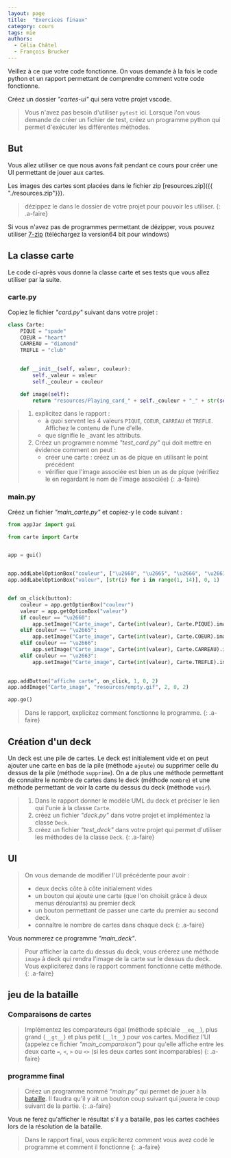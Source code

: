 ```yaml
---
layout: page
title:  "Exercices finaux"
category: cours
tags: mie
authors: 
  - Célia Châtel
  - François Brucker
---
```



Veillez à ce que votre code fonctionne. On vous demande à la fois le code python et un rapport permettant de comprendre comment votre code fonctionne.

Créez un dossier *"cartes-ui"* qui sera votre projet vscode.

> Vous n'avez pas besoin d'utiliser `pytest` ici. Lorsque l'on vous demande de créer un fichier de test, créez un programme python qui permet d'exécuter les différentes méthodes.

## But

Vous allez utiliser ce que nous avons fait pendant ce cours pour créer une UI permettant de jouer aux cartes.

Les images des cartes sont placées dans le fichier zip [resources.zip]({{ "./resources.zip"}}).

> dézippez le dans le dossier de votre projet pour pouvoir les utiliser.
{: .a-faire}

Si vous n'avez pas de programmes permettant de dézipper, vous pouvez utiliser [7-zip](https://www.7-zip.org/download.html) (téléchargez la version64 bit pour windows)

## La classe carte

Le code ci-après vous donne la classe carte et ses tests que vous allez utiliser par la suite.

### carte.py

Copiez le fichier *"card.py"* suivant dans votre projet :

```python
class Carte:
    PIQUE = "spade"
    COEUR = "heart"
    CARREAU = "diamond"
    TREFLE = "club"
    

    def __init__(self, valeur, couleur):
        self._valeur = valeur
        self._couleur = couleur

    def image(self):
        return "resources/Playing_card_" + self._couleur + "_" + str(self._valeur) + ".gif"
```

> 1. explicitez dans le rapport :
>    * à quoi servent les 4 valeurs `PIQUE`, `COEUR`, `CARREAU` et `TREFLE`. Affichez le contenu de l'une d'elle.
>    * que signifie le `_`avant les attributs.
> 2. Créez un programme nommé *"test_card.py"* qui doit mettre en évidence comment on peut :
>    * créer une carte : créez un as de pique en utilisant le point précédent
>    * vérifier que l'image associée est bien un as de pique (vérifiez le en regardant le nom de l'image associée)
{: .a-faire}

### main.py

Créez un fichier *"main_carte.py"* et copiez-y le code suivant :

```python
from appJar import gui

from carte import Carte


app = gui()


app.addLabelOptionBox("couleur", ["\u2660", "\u2665", "\u2666", "\u2663"], 0, 0)
app.addLabelOptionBox("valeur", [str(i) for i in range(1, 14)], 0, 1)


def on_click(button):
    couleur = app.getOptionBox("couleur")
    valeur = app.getOptionBox("valeur")
    if couleur == "\u2660":
        app.setImage("Carte_image", Carte(int(valeur), Carte.PIQUE).image())
    elif couleur == "\u2665":
        app.setImage("Carte_image", Carte(int(valeur), Carte.COEUR).image())
    elif couleur == "\u2666":
        app.setImage("Carte_image", Carte(int(valeur), Carte.CARREAU).image())
    elif couleur == "\u2663":
        app.setImage("Carte_image", Carte(int(valeur), Carte.TREFLE).image())
    

app.addButton("affiche carte", on_click, 1, 0, 2)
app.addImage("Carte_image", "resources/empty.gif", 2, 0, 2)

app.go()
```

> Dans le rapport, explicitez comment fonctionne le programme.
{: .a-faire}

## Création d'un deck

Un deck est une pile de cartes. Le deck est initialement vide et on peut ajouter une carte en bas de la pile (méthode `ajoute`) ou supprimer celle du dessus de la pile (méthode `supprime`). On a de plus une méthode permettant de connaitre le nombre de cartes dans le deck (méthode `nombre`) et une méthode permettant de voir la carte du dessus du deck (méthode `voir`).

> 1. Dans le rapport donner le modèle UML du deck et préciser le lien qui l'unie à la classe `Carte`.
> 2. créez un fichier *"deck.py"* dans votre projet et implémentez la classe `Deck`.
> 3. créez un fichier *"test_deck"* dans votre projet qui permet d'utiliser les méthodes de la classe `Deck`.
{: .a-faire}

## UI

>On vous demande de modifier l'UI précédente pour avoir :
>
> * deux decks côte à côte initialement vides
> * un bouton qui ajoute une carte (que l'on choisit grâce à deux menus déroulants) au premier deck
> * un bouton permettant de passer une carte du premier au second deck.
> * connaître le nombre de cartes dans chaque deck
{: .a-faire}

Vous nommerez ce programme *"main_deck"*.

> Pour afficher la carte du dessus du deck, vous créerez une méthode `image` à deck qui rendra l'image de la carte sur le dessus du deck. Vous expliciterez dans le rapport comment fonctionne cette méthode.
{: .a-faire}

## jeu de la bataille

### Comparaisons de cartes

> Implémentez les comparateurs égal (méthode spéciale `__eq__`), plus grand (`__gt__`) et plus petit (`__lt__`) pour vos cartes.
> Modifiez l'UI (appelez ce fichier *"main_comparaison"*) pour qu'elle affiche entre les deux carte `=`, `<`, `>` ou `<>` (si les deux cartes sont incomparables)
{: .a-faire}

### programme final

> Créez un programme nommé *"main.py"* qui permet de jouer à la [bataille](https://fr.wikipedia.org/wiki/Bataille_(jeu)#R%C3%A8gle_actuelle). Il faudra qu'il y ait un bouton coup suivant qui jouera le coup suivant de la partie.
{: .a-faire}

Vous ne ferez qu'afficher le résultat s'il y a bataille, pas les cartes cachées lors de la résolution de la bataille.

> Dans le rapport final, vous expliciterez comment vous avez codé le programme et comment il fonctionne
{: .a-faire}
